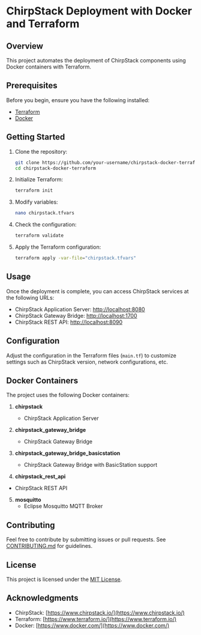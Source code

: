 # ChirpStack Deployment with Docker and Terraform

## Overview

This project automates the deployment of ChirpStack components using Docker containers with Terraform.

## Prerequisites

Before you begin, ensure you have the following installed:

- [Terraform](https://www.terraform.io/)
- [Docker](https://www.docker.com/)

## Getting Started

1. Clone the repository:

    ```bash
    git clone https://github.com/your-username/chirpstack-docker-terraform.git
    cd chirpstack-docker-terraform
    ```

2. Initialize Terraform:

    ```bash
    terraform init
    ```

3. Modify variables:

    ```bash
    nano chirpstack.tfvars
    ```

4. Check the configuration:

    ```bash
    terraform validate
    ```

5. Apply the Terraform configuration:

    ```bash
    terraform apply -var-file="chirpstack.tfvars"
    ```

## Usage

Once the deployment is complete, you can access ChirpStack services at the following URLs:

- ChirpStack Application Server: [http://localhost:8080](http://localhost:8080)
- ChirpStack Gateway Bridge: [http://localhost:1700](http://localhost:1700)
- ChirpStack REST API: [http://localhost:8090](http://localhost:8090)

## Configuration

Adjust the configuration in the Terraform files (`main.tf`) to customize settings such as ChirpStack version, network configurations, etc.

## Docker Containers

The project uses the following Docker containers:

1. **chirpstack**
   - ChirpStack Application Server

2. **chirpstack_gateway_bridge**
   - ChirpStack Gateway Bridge

3. **chirpstack_gateway_bridge_basicstation**
   - ChirpStack Gateway Bridge with BasicStation support

4. **chirpstack_rest_api**
  - ChirpStack REST API

5. **mosquitto**
   - Eclipse Mosquitto MQTT Broker

## Contributing

Feel free to contribute by submitting issues or pull requests. See [CONTRIBUTING.md](CONTRIBUTING.md) for guidelines.

## License

This project is licensed under the [MIT License](LICENSE).

## Acknowledgments

- ChirpStack: [https://www.chirpstack.io/](https://www.chirpstack.io/)
- Terraform: [https://www.terraform.io/](https://www.terraform.io/)
- Docker: [https://www.docker.com/](https://www.docker.com/)
